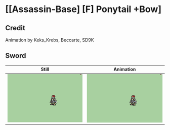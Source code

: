 # [\[Assassin-Base\] \[F\] Ponytail +Bow]

## Credit

Animation by Keks_Krebs, Beccarte, SD9K
	
## Sword

| Still | Animation |
| :---: | :-------: |
| ![Sword still](./Sword_000.png) | ![Sword animation](./Sword.gif) |
